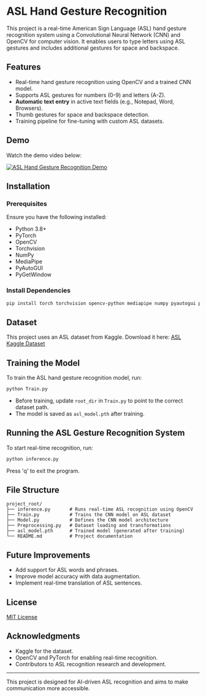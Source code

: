 # ASL Hand Gesture Recognition

This project is a real-time American Sign Language (ASL) hand gesture recognition system
using a Convolutional Neural Network (CNN) and OpenCV for computer vision. It enables users to
type letters using ASL gestures and includes additional gestures for space and backspace.

## Features
- Real-time hand gesture recognition using OpenCV and a trained CNN model.
- Supports ASL gestures for numbers (0-9) and letters (A-Z).
- **Automatic text entry** in active text fields (e.g., Notepad, Word, Browsers).
- Thumb gestures for space and backspace detection.
- Training pipeline for fine-tuning with custom ASL datasets.

## Demo
Watch the demo video below:

[![ASL Hand Gesture Recognition Demo](https://img.youtube.com/vi/GzNV9V208u4/0.jpg)](https://youtu.be/GzNV9V208u4)

## Installation

### Prerequisites
Ensure you have the following installed:
- Python 3.8+
- PyTorch
- OpenCV
- Torchvision
- NumPy
- MediaPipe
- PyAutoGUI
- PyGetWindow

### Install Dependencies
```bash
pip install torch torchvision opencv-python mediapipe numpy pyautogui pygetwindow pillow
```

## Dataset
This project uses an ASL dataset from Kaggle. Download it here:
[ASL Kaggle Dataset](https://www.kaggle.com/datasets/vignonantoine/mediapipe-processed-asl-dataset/data)

## Training the Model

To train the ASL hand gesture recognition model, run:
```bash
python Train.py
```

- Before training, update `root_dir` in `Train.py` to point to the correct dataset path.
- The model is saved as `asl_model.pth` after training.

## Running the ASL Gesture Recognition System

To start real-time recognition, run:
```bash
python inference.py
```
Press 'q' to exit the program.

## File Structure
```
project_root/
├── inference.py       # Runs real-time ASL recognition using OpenCV
├── Train.py           # Trains the CNN model on ASL dataset
├── Model.py           # Defines the CNN model architecture
├── Preprocessing.py   # Dataset loading and transformations
├── asl_model.pth      # Trained model (generated after training)
└── README.md          # Project documentation
```

## Future Improvements
- Add support for ASL words and phrases.
- Improve model accuracy with data augmentation.
- Implement real-time translation of ASL sentences.

## License
[MIT License](LICENSE)

## Acknowledgments
- Kaggle for the dataset.
- OpenCV and PyTorch for enabling real-time recognition.
- Contributors to ASL recognition research and development.

---
This project is designed for AI-driven ASL recognition and aims to make communication more accessible.

